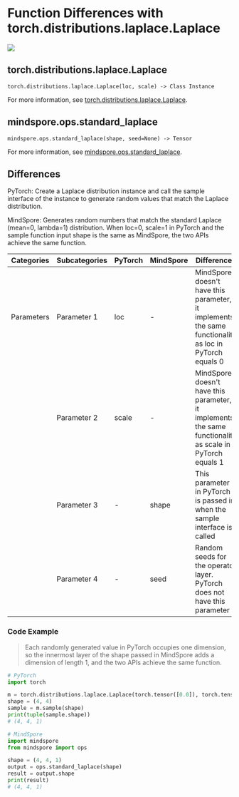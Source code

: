 # Function Differences with torch.distributions.laplace.Laplace

<a href="https://gitee.com/mindspore/docs/blob/r1.11/docs/mindspore/source_en/note/api_mapping/pytorch_diff/standard_laplace.md" target="_blank"><img src="https://mindspore-website.obs.cn-north-4.myhuaweicloud.com/website-images/r1.11/resource/_static/logo_source_en.png"></a>

## torch.distributions.laplace.Laplace

```text
torch.distributions.laplace.Laplace(loc, scale) -> Class Instance
```

For more information, see [torch.distributions.laplace.Laplace](https://pytorch.org/docs/1.8.1/distributions.html#torch.distributions.laplace.Laplace).

## mindspore.ops.standard_laplace

```text
mindspore.ops.standard_laplace(shape, seed=None) -> Tensor
```

For more information, see [mindspore.ops.standard_laplace](https://mindspore.cn/docs/en/r1.11/api_python/ops/mindspore.ops.standard_laplace.html).

## Differences

PyTorch: Create a Laplace distribution instance and call the sample interface of the instance to generate random values that match the Laplace distribution.

MindSpore: Generates random numbers that match the standard Laplace (mean=0, lambda=1) distribution. When loc=0, scale=1 in PyTorch and the sample function input shape is the same as MindSpore, the two APIs achieve the same function.

| Categories | Subcategories | PyTorch | MindSpore | Differences   |
| ---- | ----- | ------- | --------- | -------------- |
| Parameters | Parameter 1 | loc   | -         | MindSpore doesn't have this parameter, it implements the same functionality as loc in PyTorch equals 0   |
|      | Parameter 2 | scale   | -      |  MindSpore doesn't have this parameter, it implements the same functionality as scale in PyTorch equals 1  |
|      | Parameter 3 | -   | shape | This parameter in PyTorch is passed in when the sample interface is called |
|      | Parameter 4 | -   | seed        | Random seeds for the operator layer. PyTorch does not have this parameter |

### Code Example

> Each randomly generated value in PyTorch occupies one dimension, so the innermost layer of the shape passed in MindSpore adds a dimension of length 1, and the two APIs achieve the same function.

```python
# PyTorch
import torch

m = torch.distributions.laplace.Laplace(torch.tensor([0.0]), torch.tensor([1.0]))
shape = (4, 4)
sample = m.sample(shape)
print(tuple(sample.shape))
# (4, 4, 1)

# MindSpore
import mindspore
from mindspore import ops

shape = (4, 4, 1)
output = ops.standard_laplace(shape)
result = output.shape
print(result)
# (4, 4, 1)
```
